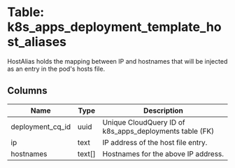 
# Table: k8s_apps_deployment_template_host_aliases
HostAlias holds the mapping between IP and hostnames that will be injected as an entry in the pod's hosts file.
## Columns
| Name        | Type           | Description  |
| ------------- | ------------- | -----  |
|deployment_cq_id|uuid|Unique CloudQuery ID of k8s_apps_deployments table (FK)|
|ip|text|IP address of the host file entry.|
|hostnames|text[]|Hostnames for the above IP address.|
